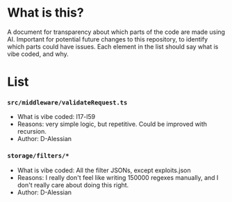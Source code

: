 # What is this?

A document for transparency about which parts of the code are made using AI. Important for potential future changes to this repository, to identify which parts could have issues. Each element in the list should say what is vibe coded, and why.

# List

### `src/middleware/validateRequest.ts`

- What is vibe coded: l17-l59
- Reasons: very simple logic, but repetitive. Could be improved with recursion.
- Author: D-Alessian

### `storage/filters/*`

- What is vibe coded: All the filter JSONs, except exploits.json
- Reasons: I really don't feel like writing 150000 regexes manually, and I don't really care about doing this right.
- Author: D-Alessian

